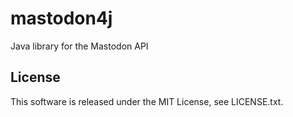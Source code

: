 # mastodon4j
Java library for the Mastodon API


## License
This software is released under the MIT License, see LICENSE.txt.
